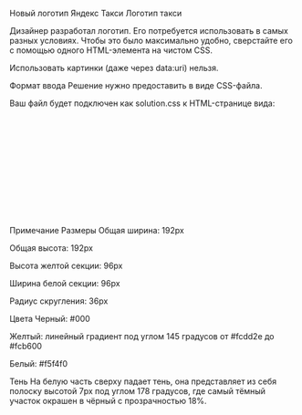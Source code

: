 Новый логотип Яндекс Такси
Логотип такси

Дизайнер разработал логотип. Его потребуется использовать в самых разных условиях. Чтобы это было максимально удобно, сверстайте его с помощью одного HTML-элемента на чистом CSS.

Использовать картинки (даже через data:uri) нельзя.

Формат ввода
Решение нужно предоставить в виде CSS-файла.

Ваш файл будет подключен как solution.css к HTML-странице вида:

<!DOCTYPE html>
<html>
    <head>
        <meta http-equiv="Content-Security-Policy" content="default-src 'self'; style-src 'unsafe-inline' 'self'"/>
        <style>
            div {
                width: 192px;
                height: 192px;
            }
        </style>
        <link rel="stylesheet" href="solution.css">
    </head>
    <body>
        <div></div>
    </body>
</html>
Примечание
Размеры
Общая ширина: 192px

Общая высота: 192px

Высота желтой секции: 96px

Ширина белой секции: 96px

Радиус скругления: 36px

Цвета
Черный: #000

Желтый: линейный градиент под углом 145 градусов от #fcdd2e до #fcb600

Белый: #f5f4f0

Тень
На белую часть сверху падает тень, она представляет из себя полоску высотой 7px под углом 178 градусов, где самый тёмный участок окрашен в чёрный с прозрачностью 18%.

